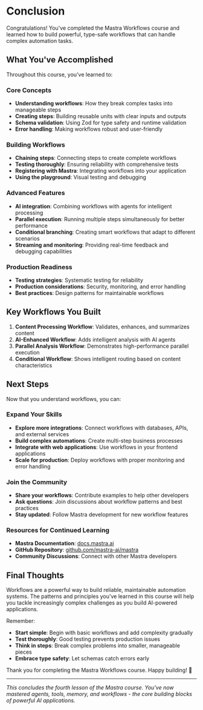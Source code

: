 # Conclusion

Congratulations! You've completed the Mastra Workflows course and learned how to build powerful, type-safe workflows that can handle complex automation tasks.

## What You've Accomplished

Throughout this course, you've learned to:

### Core Concepts
- **Understanding workflows**: How they break complex tasks into manageable steps
- **Creating steps**: Building reusable units with clear inputs and outputs
- **Schema validation**: Using Zod for type safety and runtime validation
- **Error handling**: Making workflows robust and user-friendly

### Building Workflows
- **Chaining steps**: Connecting steps to create complete workflows
- **Testing thoroughly**: Ensuring reliability with comprehensive tests
- **Registering with Mastra**: Integrating workflows into your application
- **Using the playground**: Visual testing and debugging

### Advanced Features
- **AI integration**: Combining workflows with agents for intelligent processing
- **Parallel execution**: Running multiple steps simultaneously for better performance
- **Conditional branching**: Creating smart workflows that adapt to different scenarios
- **Streaming and monitoring**: Providing real-time feedback and debugging capabilities

### Production Readiness
- **Testing strategies**: Systematic testing for reliability
- **Production considerations**: Security, monitoring, and error handling
- **Best practices**: Design patterns for maintainable workflows

## Key Workflows You Built

1. **Content Processing Workflow**: Validates, enhances, and summarizes content
2. **AI-Enhanced Workflow**: Adds intelligent analysis with AI agents
3. **Parallel Analysis Workflow**: Demonstrates high-performance parallel execution
4. **Conditional Workflow**: Shows intelligent routing based on content characteristics

## Next Steps

Now that you understand workflows, you can:

### Expand Your Skills
- **Explore more integrations**: Connect workflows with databases, APIs, and external services
- **Build complex automations**: Create multi-step business processes
- **Integrate with web applications**: Use workflows in your frontend applications
- **Scale for production**: Deploy workflows with proper monitoring and error handling

### Join the Community
- **Share your workflows**: Contribute examples to help other developers
- **Ask questions**: Join discussions about workflow patterns and best practices
- **Stay updated**: Follow Mastra development for new workflow features

### Resources for Continued Learning
- **Mastra Documentation**: [docs.mastra.ai](https://docs.mastra.ai)
- **GitHub Repository**: [github.com/mastra-ai/mastra](https://github.com/mastra-ai/mastra)
- **Community Discussions**: Connect with other Mastra developers

## Final Thoughts

Workflows are a powerful way to build reliable, maintainable automation systems. The patterns and principles you've learned in this course will help you tackle increasingly complex challenges as you build AI-powered applications.

Remember:
- **Start simple**: Begin with basic workflows and add complexity gradually
- **Test thoroughly**: Good testing prevents production issues
- **Think in steps**: Break complex problems into smaller, manageable pieces
- **Embrace type safety**: Let schemas catch errors early

Thank you for completing the Mastra Workflows course. Happy building! 🚀

---

*This concludes the fourth lesson of the Mastra course. You've now mastered agents, tools, memory, and workflows - the core building blocks of powerful AI applications.*